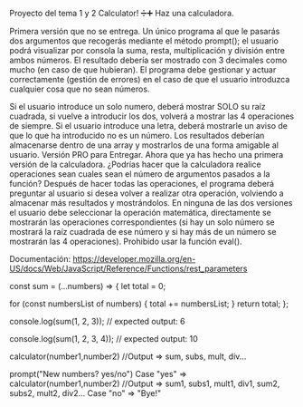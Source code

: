 Proyecto del tema 1 y 2
Calculator! ➗➕
Haz una calculadora.

Primera versión que no se entrega.
Un único programa al que le pasarás dos argumentos que recogerás mediante el método prompt(); el usuario podrá visualizar por consola la suma, resta, multiplicación y división entre ambos números. El resultado debería ser mostrado con 3 decimales como mucho (en caso de que hubieran). El programa debe gestionar y actuar correctamente (gestión de errores) en el caso de que el usuario introduzca cualquier cosa que no sean números.

Si el usuario introduce un solo numero, deberá mostrar SOLO su raíz cuadrada, si vuelve a introducir los dos, volverá a mostrar las 4 operaciones de siempre.
Si el usuario introduce una letra, deberá mostrarle un aviso de que lo que ha introducido no es un número.
Los resultados deberían almacenarse dentro de una array y mostrarlos de una forma amigable al usuario.
Versión PRO para Entregar.
Ahora que ya has hecho una primera versión de la calculadora. ¿Podrías hacer que la calculadora realice operaciones sean cuales sean el número de argumentos pasados a la función?
Después de hacer todas las operaciones, el programa deberá preguntar al usuario si desea volver a realizar otra operación, volviendo a almacenar más resultados y mostrándolos.
En ninguna de las dos versiones el usuario debe seleccionar la operación matemática, directamente se mostrarán las operaciones correspondientes (si hay un solo número se mostrará la raíz cuadrada de ese número y si hay más de un número se mostrarán las 4 operaciones).
Prohibido usar la función eval().

Documentación: https://developer.mozilla.org/en-US/docs/Web/JavaScript/Reference/Functions/rest_parameters


const sum = (...numbers) => {
  let total = 0;

  for (const numbersList of numbers) {
    total += numbersList;
  }
  return total;
};

console.log(sum(1, 2, 3));
// expected output: 6

console.log(sum(1, 2, 3, 4));
// expected output: 10





calculator(number1,number2)
//Output => sum, subs, mult, div...

prompt("New numbers? yes/no")
    Case "yes" => calculator(number1,number2)
                //Output => sum1, subs1, mult1, div1, sum2, subs2, mult2, div2...
    Case "no" => "Bye!"
